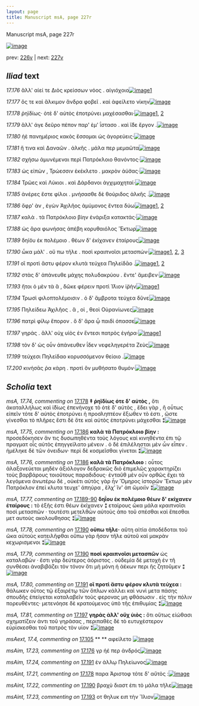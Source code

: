 ```yaml
---
layout: page
title: Manuscript msA, page 227r
---
```


Manuscript msA, page 227r

[![image](http://www.homermultitext.org/iipsrv?OBJ=IIP,1.0&FIF=/project/homer/pyramidal/deepzoom/hmt/vaimg/2017a/VA227RN_0398.tif&WID=100&CVT=JPEG)](http://www.homermultitext.org/ict2/?urn=urn:cite2:hmt:vaimg.2017a:VA227RN_0398)

prev:  [226v](../226v) | next:  [227v](../227v)

## *Iliad* text

*17.176* <a id="17.176"/> ἂλλ' αἰεί τε Διὸς κρείσσων νόος . αἰγιόχοιο[![image](http://www.homermultitext.org/iipsrv?OBJ=IIP,1.0&FIF=/project/homer/pyramidal/deepzoom/hmt/vaimg/2017a/VA227RN_0398.tif&RGN=0.168,0.1953,0.356,0.027&WID=1000&CVT=JPEG)](http://www.homermultitext.org/ict2/?urn=urn:cite2:hmt:vaimg.2017a:VA227RN_0398@0.168,0.1953,0.356,0.027)[1](#msAim_17.23)

*17.177* <a id="17.177"/> ὅς τε καὶ ἄλκιμον ἄνδρα φοβεῖ . καὶ ἀφείλετο νίκην[![image](http://www.homermultitext.org/iipsrv?OBJ=IIP,1.0&FIF=/project/homer/pyramidal/deepzoom/hmt/vaimg/2017a/VA227RN_0398.tif&RGN=0.174,0.2149,0.416,0.027&WID=1000&CVT=JPEG)](http://www.homermultitext.org/ict2/?urn=urn:cite2:hmt:vaimg.2017a:VA227RN_0398@0.174,0.2149,0.416,0.027)

*17.178* <a id="17.178"/> ῥηϊδίως· ὁτὲ δ' αὐτὸς ἐποτρύνει μαχέσασθαι·[![image](http://www.homermultitext.org/iipsrv?OBJ=IIP,1.0&FIF=/project/homer/pyramidal/deepzoom/hmt/vaimg/2017a/VA227RN_0398.tif&RGN=0.174,0.2337,0.386,0.027&WID=1000&CVT=JPEG)](http://www.homermultitext.org/ict2/?urn=urn:cite2:hmt:vaimg.2017a:VA227RN_0398@0.174,0.2337,0.386,0.027)[1](#msAint_17.21), [2](#msA_17.74)

*17.179* <a id="17.179"/> ἂλλ' άγε δεῦρο πέπον παρ' ὲμ' ΐστασο . καὶ ἴ̈δε ἔργον .[![image](http://www.homermultitext.org/iipsrv?OBJ=IIP,1.0&FIF=/project/homer/pyramidal/deepzoom/hmt/vaimg/2017a/VA227RN_0398.tif&RGN=0.173,0.2532,0.406,0.027&WID=1000&CVT=JPEG)](http://www.homermultitext.org/ict2/?urn=urn:cite2:hmt:vaimg.2017a:VA227RN_0398@0.173,0.2532,0.406,0.027)

*17.180* <a id="17.180"/> ἠὲ πανημέριος κακὸς ἔσσομαι ὡς ἀγορεύεις·[![image](http://www.homermultitext.org/iipsrv?OBJ=IIP,1.0&FIF=/project/homer/pyramidal/deepzoom/hmt/vaimg/2017a/VA227RN_0398.tif&RGN=0.17,0.275,0.388,0.027&WID=1000&CVT=JPEG)](http://www.homermultitext.org/ict2/?urn=urn:cite2:hmt:vaimg.2017a:VA227RN_0398@0.17,0.275,0.388,0.027)

*17.181* <a id="17.181"/> ἤ τινα καὶ Δαναῶν . ἀλκῆς . μάλα περ μεμαῶτα[![image](http://www.homermultitext.org/iipsrv?OBJ=IIP,1.0&FIF=/project/homer/pyramidal/deepzoom/hmt/vaimg/2017a/VA227RN_0398.tif&RGN=0.17,0.2908,0.422,0.027&WID=1000&CVT=JPEG)](http://www.homermultitext.org/ict2/?urn=urn:cite2:hmt:vaimg.2017a:VA227RN_0398@0.17,0.2908,0.422,0.027)

*17.182* <a id="17.182"/> σχήσω ἀμυνέμεναι περὶ Πατρόκλοιο θανόντος·[![image](http://www.homermultitext.org/iipsrv?OBJ=IIP,1.0&FIF=/project/homer/pyramidal/deepzoom/hmt/vaimg/2017a/VA227RN_0398.tif&RGN=0.173,0.3125,0.415,0.027&WID=1000&CVT=JPEG)](http://www.homermultitext.org/ict2/?urn=urn:cite2:hmt:vaimg.2017a:VA227RN_0398@0.173,0.3125,0.415,0.027)

*17.183* <a id="17.183"/> ὡς εἰπὼν , Τρώεσσιν ἐκέκλετο . μακρὸν ἀύ̈σας·[![image](http://www.homermultitext.org/iipsrv?OBJ=IIP,1.0&FIF=/project/homer/pyramidal/deepzoom/hmt/vaimg/2017a/VA227RN_0398.tif&RGN=0.172,0.3306,0.398,0.024&WID=1000&CVT=JPEG)](http://www.homermultitext.org/ict2/?urn=urn:cite2:hmt:vaimg.2017a:VA227RN_0398@0.172,0.3306,0.398,0.024)

*17.184* <a id="17.184"/> Τρῶες καὶ Λύκιοι . καὶ Δάρδανοι ἀγχιμαχηταί·[![image](http://www.homermultitext.org/iipsrv?OBJ=IIP,1.0&FIF=/project/homer/pyramidal/deepzoom/hmt/vaimg/2017a/VA227RN_0398.tif&RGN=0.175,0.3501,0.38,0.024&WID=1000&CVT=JPEG)](http://www.homermultitext.org/ict2/?urn=urn:cite2:hmt:vaimg.2017a:VA227RN_0398@0.175,0.3501,0.38,0.024)

*17.185* <a id="17.185"/> ἀνέρες ἔστε φίλοι . μνήσασθε δὲ θούριδος ἀλκῆς .[![image](http://www.homermultitext.org/iipsrv?OBJ=IIP,1.0&FIF=/project/homer/pyramidal/deepzoom/hmt/vaimg/2017a/VA227RN_0398.tif&RGN=0.176,0.3704,0.411,0.024&WID=1000&CVT=JPEG)](http://www.homermultitext.org/ict2/?urn=urn:cite2:hmt:vaimg.2017a:VA227RN_0398@0.176,0.3704,0.411,0.024)

*17.186* <a id="17.186"/> ὄφρ' ὰν , ἐγὼν Ἀχιλῆος ἀμύμονος ἔντεα δύω[![image](http://www.homermultitext.org/iipsrv?OBJ=IIP,1.0&FIF=/project/homer/pyramidal/deepzoom/hmt/vaimg/2017a/VA227RN_0398.tif&RGN=0.179,0.3884,0.372,0.0255&WID=1000&CVT=JPEG)](http://www.homermultitext.org/ict2/?urn=urn:cite2:hmt:vaimg.2017a:VA227RN_0398@0.179,0.3884,0.372,0.0255)[1](#msA_17.76), [2](#msA_17.75)

*17.187* <a id="17.187"/> καλὰ . τὰ Πατρόκλοιο βίην ἐνάριξα κατακτάς·[![image](http://www.homermultitext.org/iipsrv?OBJ=IIP,1.0&FIF=/project/homer/pyramidal/deepzoom/hmt/vaimg/2017a/VA227RN_0398.tif&RGN=0.182,0.4065,0.417,0.0255&WID=1000&CVT=JPEG)](http://www.homermultitext.org/ict2/?urn=urn:cite2:hmt:vaimg.2017a:VA227RN_0398@0.182,0.4065,0.417,0.0255)

*17.188* <a id="17.188"/> ὡς ἄρα φωνήσας ἀπέβη κορυθαιόλος Ἕκτωρ[![image](http://www.homermultitext.org/iipsrv?OBJ=IIP,1.0&FIF=/project/homer/pyramidal/deepzoom/hmt/vaimg/2017a/VA227RN_0398.tif&RGN=0.169,0.4275,0.417,0.0255&WID=1000&CVT=JPEG)](http://www.homermultitext.org/ict2/?urn=urn:cite2:hmt:vaimg.2017a:VA227RN_0398@0.169,0.4275,0.417,0.0255)

*17.189* <a id="17.189"/> δηί̈ου ἐκ πολέμοιο . θέων δ' ἐκίχανεν ἑταίρους[![image](http://www.homermultitext.org/iipsrv?OBJ=IIP,1.0&FIF=/project/homer/pyramidal/deepzoom/hmt/vaimg/2017a/VA227RN_0398.tif&RGN=0.175,0.4448,0.424,0.0255&WID=1000&CVT=JPEG)](http://www.homermultitext.org/ict2/?urn=urn:cite2:hmt:vaimg.2017a:VA227RN_0398@0.175,0.4448,0.424,0.0255)

*17.190* <a id="17.190"/> ὦκα μάλ' . οὔ πω τῆλε . ποσὶ κραιπνοῖσι μετασπών·[![image](http://www.homermultitext.org/iipsrv?OBJ=IIP,1.0&FIF=/project/homer/pyramidal/deepzoom/hmt/vaimg/2017a/VA227RN_0398.tif&RGN=0.175,0.4621,0.424,0.0255&WID=1000&CVT=JPEG)](http://www.homermultitext.org/ict2/?urn=urn:cite2:hmt:vaimg.2017a:VA227RN_0398@0.175,0.4621,0.424,0.0255)[1](#msA_17.79), [2](#msA_17.78), [3](#msAint_17.22)

*17.191* <a id="17.191"/> οἳ προτὶ ἄστυ φέρον κλυτὰ τεύχεα Πηλείδᾱο .[![image](http://www.homermultitext.org/iipsrv?OBJ=IIP,1.0&FIF=/project/homer/pyramidal/deepzoom/hmt/vaimg/2017a/VA227RN_0398.tif&RGN=0.18,0.4838,0.381,0.0255&WID=1000&CVT=JPEG)](http://www.homermultitext.org/ict2/?urn=urn:cite2:hmt:vaimg.2017a:VA227RN_0398@0.18,0.4838,0.381,0.0255)[1](#msAim_17.24), [2](#msA_17.80)

*17.192* <a id="17.192"/> στὰς δ' ἀπάνευθε μάχης πολυδακρύου . ἔντε' ἄμειβεν·[![image](http://www.homermultitext.org/iipsrv?OBJ=IIP,1.0&FIF=/project/homer/pyramidal/deepzoom/hmt/vaimg/2017a/VA227RN_0398.tif&RGN=0.182,0.5011,0.431,0.0255&WID=1000&CVT=JPEG)](http://www.homermultitext.org/ict2/?urn=urn:cite2:hmt:vaimg.2017a:VA227RN_0398@0.182,0.5011,0.431,0.0255)

*17.193* <a id="17.193"/> ἤτοι ὁ μὲν τὰ ἃ , δῶκε φέρειν προτὶ Ί̈λιον ἱ̈ρὴν[![image](http://www.homermultitext.org/iipsrv?OBJ=IIP,1.0&FIF=/project/homer/pyramidal/deepzoom/hmt/vaimg/2017a/VA227RN_0398.tif&RGN=0.182,0.5184,0.413,0.0255&WID=1000&CVT=JPEG)](http://www.homermultitext.org/ict2/?urn=urn:cite2:hmt:vaimg.2017a:VA227RN_0398@0.182,0.5184,0.413,0.0255)[1](#msAint_17.23)

*17.194* <a id="17.194"/> Τρωσὶ φιλοπτολέμοισιν . ὁ δ' ἄμβροτα τεύχεα δῦνε[![image](http://www.homermultitext.org/iipsrv?OBJ=IIP,1.0&FIF=/project/homer/pyramidal/deepzoom/hmt/vaimg/2017a/VA227RN_0398.tif&RGN=0.18,0.5372,0.435,0.0255&WID=1000&CVT=JPEG)](http://www.homermultitext.org/ict2/?urn=urn:cite2:hmt:vaimg.2017a:VA227RN_0398@0.18,0.5372,0.435,0.0255)

*17.195* <a id="17.195"/> Πηλείδεω Ἀχιλῆος . ἅ , οἱ , θεοὶ Οὐρανίωνες[![image](http://www.homermultitext.org/iipsrv?OBJ=IIP,1.0&FIF=/project/homer/pyramidal/deepzoom/hmt/vaimg/2017a/VA227RN_0398.tif&RGN=0.176,0.5575,0.393,0.0255&WID=1000&CVT=JPEG)](http://www.homermultitext.org/ict2/?urn=urn:cite2:hmt:vaimg.2017a:VA227RN_0398@0.176,0.5575,0.393,0.0255)

*17.196* <a id="17.196"/> πατρὶ φίλῳ ἔπορον . ὃ δ' ἄρα ᾧ παιδὶ όπασσε[![image](http://www.homermultitext.org/iipsrv?OBJ=IIP,1.0&FIF=/project/homer/pyramidal/deepzoom/hmt/vaimg/2017a/VA227RN_0398.tif&RGN=0.18,0.5778,0.393,0.0255&WID=1000&CVT=JPEG)](http://www.homermultitext.org/ict2/?urn=urn:cite2:hmt:vaimg.2017a:VA227RN_0398@0.18,0.5778,0.393,0.0255)

*17.197* <a id="17.197"/> γηράς . ἂλλ' οὐχ υἱὸς ἐν ε̋ντεσι πατρὸς ἐγήρα·[![image](http://www.homermultitext.org/iipsrv?OBJ=IIP,1.0&FIF=/project/homer/pyramidal/deepzoom/hmt/vaimg/2017a/VA227RN_0398.tif&RGN=0.178,0.5988,0.393,0.0255&WID=1000&CVT=JPEG)](http://www.homermultitext.org/ict2/?urn=urn:cite2:hmt:vaimg.2017a:VA227RN_0398@0.178,0.5988,0.393,0.0255)[1](#msA_17.81)

*17.198* <a id="17.198"/> τὸν δ' ὡς οὖν ἀπάνευθεν ΐδεν νεφεληγερέτα Ζεὺς[![image](http://www.homermultitext.org/iipsrv?OBJ=IIP,1.0&FIF=/project/homer/pyramidal/deepzoom/hmt/vaimg/2017a/VA227RN_0398.tif&RGN=0.176,0.6146,0.411,0.0255&WID=1000&CVT=JPEG)](http://www.homermultitext.org/ict2/?urn=urn:cite2:hmt:vaimg.2017a:VA227RN_0398@0.176,0.6146,0.411,0.0255)

*17.199* <a id="17.199"/> τεύχεσι Πηλείδαο κορυσσόμενον θείοιο .[![image](http://www.homermultitext.org/iipsrv?OBJ=IIP,1.0&FIF=/project/homer/pyramidal/deepzoom/hmt/vaimg/2017a/VA227RN_0398.tif&RGN=0.177,0.6341,0.344,0.0233&WID=1000&CVT=JPEG)](http://www.homermultitext.org/ict2/?urn=urn:cite2:hmt:vaimg.2017a:VA227RN_0398@0.177,0.6341,0.344,0.0233)

*17.200* <a id="17.200"/> κινήσᾱς ῥα κάρη . προτὶ ὃν μυθήσατο θυμόν·[![image](http://www.homermultitext.org/iipsrv?OBJ=IIP,1.0&FIF=/project/homer/pyramidal/deepzoom/hmt/vaimg/2017a/VA227RN_0398.tif&RGN=0.168,0.6536,0.412,0.0233&WID=1000&CVT=JPEG)](http://www.homermultitext.org/ict2/?urn=urn:cite2:hmt:vaimg.2017a:VA227RN_0398@0.168,0.6536,0.412,0.0233)

## *Scholia* text

*msA, 17.74, commenting on* [17.178](#17.178)  <a id="msA_17.74"/> **‡ ῥηϊδίως ὁτε δ' αὐτὸς ,** ὅτι ἀκαταλλήλως καὶ ἰ̈δίως ἐπενήνοχε τὸ ὁτὲ δ' αὐτὸς , ἔδει γὰρ , ἢ οὗτως εἰπεῖν τότε δ' αὐτὸς ἐποτρύνει ἡ προσληπτέον ἔξωθεν τὸ ἐστι , ὥστε γίνεσθαι τὸ πλῆρες ἔστι δὲ ὅτε καὶ αὐτὸς ἐποτρύνει μάχεσθαι ⁑[![image](http://www.homermultitext.org/iipsrv?OBJ=IIP,1.0&FIF=/project/homer/pyramidal/deepzoom/hmt/vaimg/2017a/VA227RN_0398.tif&RGN=0.179,0.0826,0.625,0.0353&WID=1000&CVT=JPEG)](http://www.homermultitext.org/ict2/?urn=urn:cite2:hmt:vaimg.2017a:VA227RN_0398@0.179,0.0826,0.625,0.0353)

*msA, 17.75, commenting on* [17.186](#17.186)  <a id="msA_17.75"/> **καλὰ τὰ Πατρόκλοιο βίην :** προσεδόκησεν ἄν τις δυσωπηθέντα τοὺς λόγους καὶ κινηθέντα ἐπι τῷ πραγματ οἷς αὐτὸς ἐπηγγείλατο μένειν . ὁ δὲ ἐπιλέλησται μὲν ὦν εἶπεν . ἠμέληκε δὲ τῶν ὀνειδων· περὶ δὲ κοσμεῖσθαι γίνεται ⁑[![image](http://www.homermultitext.org/iipsrv?OBJ=IIP,1.0&FIF=/project/homer/pyramidal/deepzoom/hmt/vaimg/2017a/VA227RN_0398.tif&RGN=0.603,0.3959,0.211,0.0766&WID=1000&CVT=JPEG)](http://www.homermultitext.org/ict2/?urn=urn:cite2:hmt:vaimg.2017a:VA227RN_0398@0.603,0.3959,0.211,0.0766)

*msA, 17.76, commenting on* [17.186](#17.186)  <a id="msA_17.76"/> **καλὰ τὰ Πατρόκλοιο :** οὗτος ἀλαξονεύεται μηδὲν ἀξιόλογον δεδρακῶς διὸ ἐπιμελῶς χαρακτηρίζει τοὺς βαρβάρους τοιοῦτους παραδιδους· ἐνταῦθ μὲν οὖν ορθῶς ἔχει τὰ λεγόμενα ἀνωτέρω δὲ , οὐκέτι αὐτὸς γὰρ ἦν Ὅμηρος ἱστορῶν Ἕκτωρ μὲν Πατρόκλον ἐπεὶ κλυτα τευχε' ἀπηύρα , ἕλχ' ἵν' ἀπ ὤμοιϊν ⁑[![image](http://www.homermultitext.org/iipsrv?OBJ=IIP,1.0&FIF=/project/homer/pyramidal/deepzoom/hmt/vaimg/2017a/VA227RN_0398.tif&RGN=0.607,0.4711,0.23,0.0939&WID=1000&CVT=JPEG)](http://www.homermultitext.org/ict2/?urn=urn:cite2:hmt:vaimg.2017a:VA227RN_0398@0.607,0.4711,0.23,0.0939)

*msA, 17.77, commenting on* [17.189-90](#17.189-90)  <a id="msA_17.77"/> **δηΐου ἐκ πολέμοιο θέων δ' εκίχανεν ἑταίρους :** τὸ ἑξῆς ἐστι θέων ἐκίχανεν ⁑ εταίρους ῶκα μάλα κραιπνοῖσι ποσὶ μετασπῶν · τουτέστι μετελθὼν αὐτοὺς ἀπο τοῦ σπέσθαι καὶ ἔπεσθαι μετ αυτοὺς ακολουθησας ⁑[![image](http://www.homermultitext.org/iipsrv?OBJ=IIP,1.0&FIF=/project/homer/pyramidal/deepzoom/hmt/vaimg/2017a/VA227RN_0398.tif&RGN=0.605,0.5623,0.218,0.0608&WID=1000&CVT=JPEG)](http://www.homermultitext.org/ict2/?urn=urn:cite2:hmt:vaimg.2017a:VA227RN_0398@0.605,0.5623,0.218,0.0608)

*msA, 17.78, commenting on* [17.190](#17.190)  <a id="msA_17.78"/> **οὔπω τῆλε·** αὕτη αἰτία ἀποδέδοται τοῦ ῶκα αὐτοὺς κατειλῆφθαι οὔπω γὰρ ῆσαν τῆλε αὐτοῦ καὶ μακρὰν κεχωρισμενοι ⁑[![image](http://www.homermultitext.org/iipsrv?OBJ=IIP,1.0&FIF=/project/homer/pyramidal/deepzoom/hmt/vaimg/2017a/VA227RN_0398.tif&RGN=0.609,0.6206,0.187,0.0481&WID=1000&CVT=JPEG)](http://www.homermultitext.org/ict2/?urn=urn:cite2:hmt:vaimg.2017a:VA227RN_0398@0.609,0.6206,0.187,0.0481)

*msA, 17.79, commenting on* [17.190](#17.190)  <a id="msA_17.79"/> **ποσὶ κραιπνοῖσι μετασπῶν** ὡς καταλαβών · ἔστι γὰρ δεύτερος ἀόριστος . οὐδεμία δὲ μετοχὴ ἐν τῆ συνθέσει ἀναβιβάζει τὸν τόνον ὅτι μὴ μόνη ἡ ἀέκων περι ῆς ζητοῦμεν ⁑[![image](http://www.homermultitext.org/iipsrv?OBJ=IIP,1.0&FIF=/project/homer/pyramidal/deepzoom/hmt/vaimg/2017a/VA227RN_0398.tif&RGN=0.164,0.6582,0.631,0.0548&WID=1000&CVT=JPEG)](http://www.homermultitext.org/ict2/?urn=urn:cite2:hmt:vaimg.2017a:VA227RN_0398@0.164,0.6582,0.631,0.0548)

*msA, 17.80, commenting on* [17.191](#17.191)  <a id="msA_17.80"/> **οἳ προτὶ ἄστυ φέρον κλυτὰ τεύχεα :** θάλωκεν οὗτος τῷ ἐξαιρέτῳ τῶν ὅπλων κάλλει καὶ νυνὶ μετα πάσης σπουδῆς ἐπείγεται καταλαβεῖν τοὺς φερονας μη φθάσωσιν . εἰς τὴν πόλιν πορευθέντες· μετενόησε δὲ κρατούμενος ὑπὸ τῆς ἐπιθυμίας ⁑[![image](http://www.homermultitext.org/iipsrv?OBJ=IIP,1.0&FIF=/project/homer/pyramidal/deepzoom/hmt/vaimg/2017a/VA227RN_0398.tif&RGN=0.166,0.698,0.634,0.0391&WID=1000&CVT=JPEG)](http://www.homermultitext.org/ict2/?urn=urn:cite2:hmt:vaimg.2017a:VA227RN_0398@0.166,0.698,0.634,0.0391)

*msA, 17.81, commenting on* [17.197](#17.197)  <a id="msA_17.81"/> **γηράς ἀλλ' οὔχ ὑιὸς :** ὅτι οὕτως εἰώθασι σχηματίζειν ἀντι τοῦ γηράσας , περιπαθὲς δὲ τὸ ευτυχέστερον εὑρίσκεσθαι τοῦ πατρὸς τὸν υίον ⁑[![image](http://www.homermultitext.org/iipsrv?OBJ=IIP,1.0&FIF=/project/homer/pyramidal/deepzoom/hmt/vaimg/2017a/VA227RN_0398.tif&RGN=0.17,0.7273,0.646,0.0233&WID=1000&CVT=JPEG)](http://www.homermultitext.org/ict2/?urn=urn:cite2:hmt:vaimg.2017a:VA227RN_0398@0.17,0.7273,0.646,0.0233)

*msAext, 17.4, commenting on* [17.105](#17.105)  <a id="msAext_17.4"/> **					 				** 					 αφείλετο 				[![image](http://www.homermultitext.org/iipsrv?OBJ=IIP,1.0&FIF=/project/homer/pyramidal/deepzoom/hmt/vaimg/2017a/VA227RN_0398.tif&RGN=0.774,0.2254,0.076,0.0248&WID=1000&CVT=JPEG)](http://www.homermultitext.org/ict2/?urn=urn:cite2:hmt:vaimg.2017a:VA227RN_0398@0.774,0.2254,0.076,0.0248)

*msAim, 17.23, commenting on* [17.176](#17.176)  <a id="msAim_17.23"/> γρ ἠέ περ ἀνδρός[![image](http://www.homermultitext.org/iipsrv?OBJ=IIP,1.0&FIF=/project/homer/pyramidal/deepzoom/hmt/vaimg/2017a/VA227RN_0398.tif&RGN=0.534,0.1938,0.079,0.0248&WID=1000&CVT=JPEG)](http://www.homermultitext.org/ict2/?urn=urn:cite2:hmt:vaimg.2017a:VA227RN_0398@0.534,0.1938,0.079,0.0248)

*msAim, 17.24, commenting on* [17.191](#17.191)  <a id="msAim_17.24"/> ἐν άλλῳ Πηλείωνος[![image](http://www.homermultitext.org/iipsrv?OBJ=IIP,1.0&FIF=/project/homer/pyramidal/deepzoom/hmt/vaimg/2017a/VA227RN_0398.tif&RGN=0.557,0.4793,0.048,0.0203&WID=1000&CVT=JPEG)](http://www.homermultitext.org/ict2/?urn=urn:cite2:hmt:vaimg.2017a:VA227RN_0398@0.557,0.4793,0.048,0.0203)

*msAint, 17.21, commenting on* [17.178](#17.178)  <a id="msAint_17.21"/> παρα Ἀριστοφ τότε δ' αὔτὸς :[![image](http://www.homermultitext.org/iipsrv?OBJ=IIP,1.0&FIF=/project/homer/pyramidal/deepzoom/hmt/vaimg/2017a/VA227RN_0398.tif&RGN=0.1,0.2359,0.074,0.0338&WID=1000&CVT=JPEG)](http://www.homermultitext.org/ict2/?urn=urn:cite2:hmt:vaimg.2017a:VA227RN_0398@0.1,0.2359,0.074,0.0338)

*msAint, 17.22, commenting on* [17.190](#17.190)  <a id="msAint_17.22"/> βραχὺ διαστ ἐπι τὸ μάλα τῆλε[![image](http://www.homermultitext.org/iipsrv?OBJ=IIP,1.0&FIF=/project/homer/pyramidal/deepzoom/hmt/vaimg/2017a/VA227RN_0398.tif&RGN=0.12,0.4628,0.059,0.0331&WID=1000&CVT=JPEG)](http://www.homermultitext.org/ict2/?urn=urn:cite2:hmt:vaimg.2017a:VA227RN_0398@0.12,0.4628,0.059,0.0331)

*msAint, 17.23, commenting on* [17.193](#17.193)  <a id="msAint_17.23"/> οτ θηλυκ ειπ τὴν Ἴλιον[![image](http://www.homermultitext.org/iipsrv?OBJ=IIP,1.0&FIF=/project/homer/pyramidal/deepzoom/hmt/vaimg/2017a/VA227RN_0398.tif&RGN=0.113,0.5222,0.065,0.021&WID=1000&CVT=JPEG)](http://www.homermultitext.org/ict2/?urn=urn:cite2:hmt:vaimg.2017a:VA227RN_0398@0.113,0.5222,0.065,0.021)